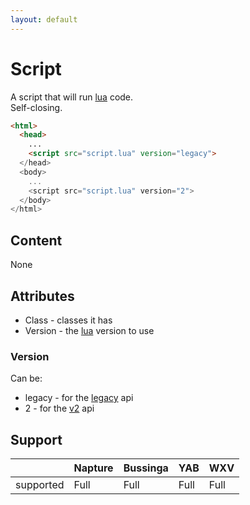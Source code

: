 ```yaml
---
layout: default
---
```

# Script
A script that will run [lua](../lua/index.md) code.\
Self-closing.

```html
<html>
  <head>
    ...
    <script src="script.lua" version="legacy">
  </head>
  <body>
    ...
    <script src="script.lua" version="2">
  </body>
</html>
```

## Content
None

## Attributes
- Class - classes it has
- Version - the [lua](../lua/index.md) version to use

### Version
Can be:
- legacy - for the [legacy](../lua/legacy/index.md) api
- 2 - for the [v2](../lua/v2/index.md) api

## Support

|           | Napture | Bussinga | YAB  | WXV  |
| --------- | ------- | -------- | ---- | ---- |
| supported | Full    | Full     | Full | Full |